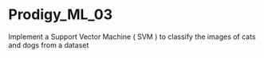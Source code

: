 # Prodigy_ML_03
Implement a Support Vector Machine ( SVM ) to classify the images of cats and dogs from a dataset

